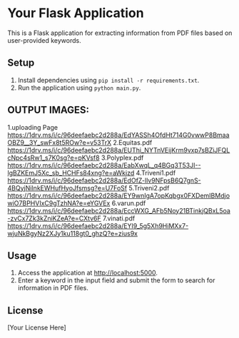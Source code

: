 # Your Flask Application

This is a Flask application for extracting information from PDF files based on user-provided keywords.

## Setup

1. Install dependencies using `pip install -r requirements.txt`.
2. Run the application using `python main.py`.

## OUTPUT IMAGES:
1.uploading Page
https://1drv.ms/i/c/96deefaebc2d288a/EdYASSh4OfdHt714G0vwwP8BmaaOBZ9__3Y_swFx8t5ROw?e=v53TrX
2.Equitas.pdf
https://1drv.ms/i/c/96deefaebc2d288a/EUThi_NYTnVEijKrm9vxp7sBZiJFQLcNpc4sRw1_s7K0sg?e=pKVsf8
3.Polyplex.pdf
https://1drv.ms/i/c/96deefaebc2d288a/EabXwqL_q4BGq3T53JI--lgBZKEmJ5Xc_sb_HCHFs84xng?e=aWkjzd
4.Triveni1.pdf
https://1drv.ms/i/c/96deefaebc2d288a/EdOfZ-llv9NFpsB6Q7gnS-4BQyjNiInkEWHufHyoJfsmsg?e=U7FoSf
5.Triveni2.pdf
https://1drv.ms/i/c/96deefaebc2d288a/EY9wnIgA7opKqbgx0FXDemIBMdjowiO7BPHVIxC9gTzhNA?e=eYGVEx
6.varun.pdf
https://1drv.ms/i/c/96deefaebc2d288a/EccWXG_AFb5Noy21BTinkjQBxL5oa-zvCx7Zk3kZniKZeA?e=CXtv6F
7.vinati.pdf
https://1drv.ms/i/c/96deefaebc2d288a/EYI9_5g5Xh9HiMXx7-wjuNkBgyNz2XJy1ku118gt0_ghzQ?e=zius9x


## Usage

1. Access the application at [http://localhost:5000](http://localhost:5000).
2. Enter a keyword in the input field and submit the form to search for information in PDF files.

## License

[Your License Here]
